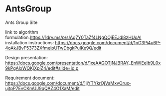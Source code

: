 # AntsGroup
Ants Group Site

link to algorithm formulation:https://1drv.ms/p/s!Ag7Y0TaZf4LNgQOjEEJdl8zHUoAl
installation instructions: https://docs.google.com/document/d/1pG3Pi4u6P-4oAkJBvF5373ZXfmelpUTwDbgkPuIKe9Q/edit

Design presentation: https://docs.google.com/presentation/d/1xeAAGOTjNJBRAY_EnWIEeIb9L0x9kPgAIxWQKjXpiZ4/edit#slide=id.p

Requirement document: https://docs.google.com/document/d/1jjYTYkrOjVaMxvOrux-ujtpP7EvCKmUJ9qQAZ4O1XaM/edit


